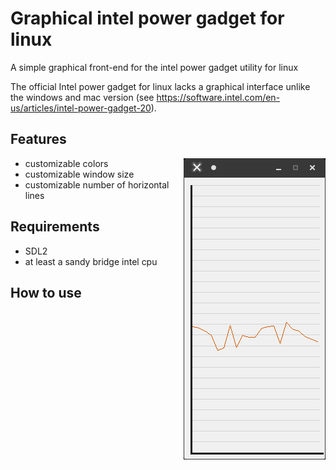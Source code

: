 # Graphical intel power gadget for linux
A simple graphical front-end for the intel power gadget utility for linux

The official Intel power gadget for linux lacks a graphical interface unlike the windows and mac version (see <https://software.intel.com/en-us/articles/intel-power-gadget-20>).

## Features

<img align="right" width="227" height="482" src="https://raw.githubusercontent.com/lorenzoiuri/Graphical-intel-power-gadget-for-linux/master/res/linux1.png">

* customizable colors
* customizable window size
* customizable number of horizontal lines

<!--
<img align="left" width="302" height="632" src="https://raw.githubusercontent.com/lorenzoiuri/Graphical-intel-power-gadget-for-linux/master/res/linux2.png">
-->


## Requirements
* SDL2
* at least a sandy bridge intel cpu

## How to use
